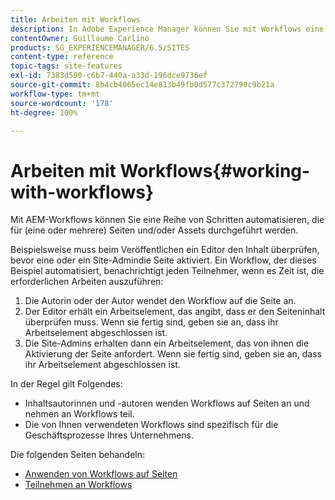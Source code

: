 ```yaml
---
title: Arbeiten mit Workflows
description: In Adobe Experience Manager können Sie mit Workflows eine Reihe von Schritten automatisieren, die auf einer Seite oder bei einem Asset durchgeführt werden.
contentOwner: Guillaume Carlino
products: SG_EXPERIENCEMANAGER/6.5/SITES
content-type: reference
topic-tags: site-features
exl-id: 7383d590-c6b7-440a-a33d-196dce9736ef
source-git-commit: 8b4cb4065ec14e813b49fb0d577c372790c9b21a
workflow-type: tm+mt
source-wordcount: '178'
ht-degree: 100%

---
```


# Arbeiten mit Workflows{#working-with-workflows}

Mit AEM-Workflows können Sie eine Reihe von Schritten automatisieren, die für (eine oder mehrere) Seiten und/oder Assets durchgeführt werden.

Beispielsweise muss beim Veröffentlichen ein Editor den Inhalt überprüfen, bevor eine oder ein Site-Admindie Seite aktiviert. Ein Workflow, der dieses Beispiel automatisiert, benachrichtigt jeden Teilnehmer, wenn es Zeit ist, die erforderlichen Arbeiten auszuführen:

1. Die Autorin oder der Autor wendet den Workflow auf die Seite an.
1. Der Editor erhält ein Arbeitselement, das angibt, dass er den Seiteninhalt überprüfen muss. Wenn sie fertig sind, geben sie an, dass ihr Arbeitselement abgeschlossen ist.
1. Die Site-Admins erhalten dann ein Arbeitselement, das von ihnen die Aktivierung der Seite anfordert. Wenn sie fertig sind, geben sie an, dass ihr Arbeitselement abgeschlossen ist.

In der Regel gilt Folgendes:

* Inhaltsautorinnen und -autoren wenden Workflows auf Seiten an und nehmen an Workflows teil.
* Die von Ihnen verwendeten Workflows sind spezifisch für die Geschäftsprozesse Ihres Unternehmens.

Die folgenden Seiten behandeln:

* [Anwenden von Workflows auf Seiten](/help/sites-authoring/workflows-applying.md)
* [Teilnehmen an Workflows](/help/sites-authoring/workflows-participating.md)
